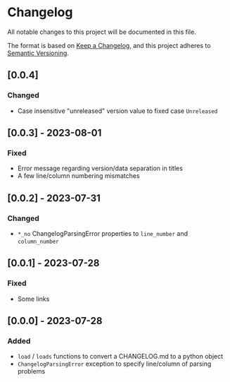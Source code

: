 # Changelog

All notable changes to this project will be documented in this file.

The format is based on [Keep a Changelog](https://keepachangelog.com/en/1.0.0/),
and this project adheres to [Semantic Versioning](https://semver.org/spec/v2.0.0.html).

## [0.0.4]

### Changed

- Case insensitive "unreleased" version value to fixed case `Unreleased`

## [0.0.3] - 2023-08-01

### Fixed

- Error message regarding version/data separation in titles
- A few line/column numbering mismatches

## [0.0.2] - 2023-07-31

### Changed

- `*_no` ChangelogParsingError properties to `line_number` and `column_number`

## [0.0.1] - 2023-07-28

### Fixed

- Some links

## [0.0.0] - 2023-07-28

### Added

- `load` / `loads` functions to convert a CHANGELOG.md to a python object
- `ChangelogParsingError` exception to specify line/column of parsing problems